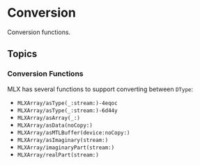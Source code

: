 # Conversion

Conversion functions.

## Topics

### Conversion Functions

MLX has several functions to support converting between ``DType``:

- ``MLXArray/asType(_:stream:)-4eqoc``
- ``MLXArray/asType(_:stream:)-6d44y``
- ``MLXArray/asArray(_:)``
- ``MLXArray/asData(noCopy:)``
- ``MLXArray/asMTLBuffer(device:noCopy:)``
- ``MLXArray/asImaginary(stream:)``
- ``MLXArray/imaginaryPart(stream:)``
- ``MLXArray/realPart(stream:)``
